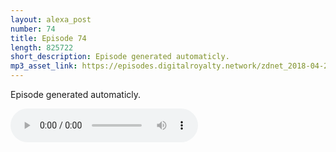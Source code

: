 ```yaml
---
layout: alexa_post
number: 74
title: Episode 74
length: 825722
short_description: Episode generated automaticly.
mp3_asset_link: https://episodes.digitalroyalty.network/zdnet_2018-04-26_01-00-03.mp3
---
```


Episode generated automaticly.

<audio controls>
    <source src="{{ page.mp3_asset_link }}" type="audio/mpeg">
</audio>
